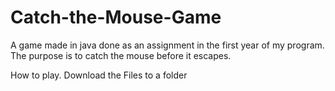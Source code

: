 # Catch-the-Mouse-Game
A game made in java done as an assignment in the first year of my program. The purpose is to catch the mouse before it escapes.

How to play. Download the Files to a folder
